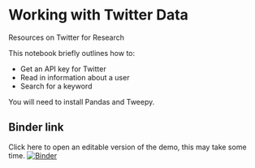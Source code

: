 # Working with Twitter Data
Resources on Twitter for Research

This notebook briefly outlines how to:
* Get an API key for Twitter
* Read in information about a user
* Search for a keyword

You will need to install Pandas and Tweepy.

## Binder link
Click here to open an editable version of the demo, this may take some time.
[![Binder](https://mybinder.org/badge_logo.svg)](https://mybinder.org/v2/gh/UKDataServiceOpen/working-with-twitter-data/HEAD?filepath=%2FTwitterDemo.ipynb)
